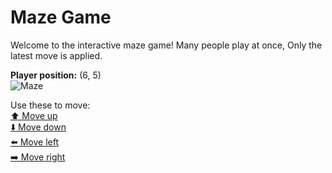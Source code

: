 # Maze Game  
Welcome to the interactive maze game! Many people play at once, Only the latest move is applied.

**Player position:** (6, 5)  
![Maze](https://github-maze-game.vercel.app/images/pos_6_5.png?t=1760630194809)

Use these to move:  
[⬆️ Move up](https://github-maze-game.vercel.app/move/6_5_w)  
[⬇️ Move down](https://github-maze-game.vercel.app/move/6_5_s)  
[⬅️ Move left](https://github-maze-game.vercel.app/move/6_5_a)  
[➡️ Move right](https://github-maze-game.vercel.app/move/6_5_d)
